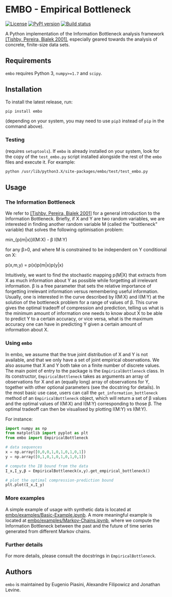 # EMBO - Empirical Bottleneck
[![License](https://img.shields.io/pypi/l/embo)](https://www.gnu.org/licenses/gpl-3.0.txt)
[![PyPI version](https://img.shields.io/pypi/v/embo.svg)](https://pypi.python.org/pypi/embo/)
[![Build status](https://img.shields.io/gitlab/pipeline/epiasini/embo)](https://gitlab.com/epiasini/embo/pipelines)

A Python implementation of the Information Bottleneck analysis
framework [[Tishby, Pereira, Bialek
2001]](https://arxiv.org/abs/physics/0004057), especially geared
towards the analysis of concrete, finite-size data sets.

## Requirements

`embo` requires Python 3, `numpy>=1.7` and `scipy`.

## Installation
To install the latest release, run:
``` bash
pip install embo
```
(depending on your system, you may need to use `pip3` instead of `pip`
in the command above).

### Testing
(requires `setuptools`). If `embo` is already installed on your
system, look for the copy of the `test_embo.py` script installed
alongside the rest of the `embo` files and execute it. For example:

``` bash
python /usr/lib/python3.X/site-packages/embo/test/test_embo.py
```

## Usage

### The Information Bottleneck
We refer to [[Tishby, Pereira, Bialek
2001]](https://arxiv.org/abs/physics/0004057) for a general
introduction to the Information Bottleneck. Briefly, if X and Y
are two random variables, we are interested in finding another random
variable M (called the "bottleneck" variable) that solves the
following optimisation problem:

min_{p(m|x)}I(M:X) - β I(M:Y)

for any β>0, and where M is constrained to be independent on
Y conditional on X:

p(x,m,y) = p(x)p(m|x)p(y|x)


Intuitively, we want to find the stochastic mapping p(M|X) that
extracts from X as much information about Y as possible while
forgetting all irrelevant information. β is a free parameter
that sets the relative importance of forgetting irrelevant information
versus remembering useful information. Usually, one is interested in
the curve described by I(M:X) and I(M:Y) at the solution of the
bottleneck problem for a range of values of β. This curve
gives the optimal tradeoff of compression and prediction, telling us
what is the minimum amount of information one needs to know about X
to be able to predict Y to a certain accuracy, or vice versa, what
is the maximum accuracy one can have in predicting Y given a certain
amount of information about X.

### Using `embo`
In embo, we assume that the true joint distribution of X and Y is not
available, and that we only have a set of joint empirical
observations. We also assume that X and Y both take on a finite number
of discrete values. The main point of entry to the package is the
`EmpiricalBottleneck` class. In its constructor, `EmpiricalBottleneck`
takes as arguments an array of observations for X and an (equally
long) array of observations for Y, together with other optional
parameters (see the docstring for details). In the most basic use
case, users can call the `get_information_bottleneck` method of an
`EmpiricalBottleneck` object, which will return a set of β values and
the optimal values of I(M:X) and I(M:Y) corresponding to those β. The
optimal tradeoff can then be visualised by plotting I(M:Y) vs I(M:Y).

For instance:

``` python
import numpy as np
from matplotlib import pyplot as plt
from embo import EmpiricalBottleneck

# data sequences
x = np.array([0,0,0,1,0,1,0,1,0,1])
y = np.array([0,1,0,1,0,1,0,1,0,1])

# compute the IB bound from the data
I_x,I_y,β = EmpiricalBottleneck(x,y).get_empirical_bottleneck()

# plot the optimal compression-prediction bound
plt.plot(I_x,I_y)
```

### More examples
A simple example of usage with synthetic data is located at
[embo/examples/Basic-Example.ipynb](embo/examples/Basic-Example.ipynb).
A more meaningful example is located at
[embo/examples/Markov-Chains.ipynb](embo/examples/Markov-Chains.ipynb),
where we compute the Information Bottleneck between the past and the
future of time series generated from different Markov chains.

### Further details
For more details, please consult the docstrings in
`EmpiricalBottleneck`.

## Authors
`embo` is maintained by Eugenio Piasini, Alexandre Filipowicz and
Jonathan Levine.
